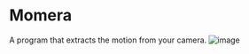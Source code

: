 # Momera
A program that extracts the motion from your camera.
![image](https://github.com/ctih1/Momera/assets/78687256/cf7080e4-4673-4d5c-a244-abb42b0db809)

